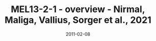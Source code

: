 ---
title: MEL13-2-1 - overview - Nirmal, Maliga, Vallius, Sorger et al., 2021
image: https://labsyspharm.github.io/HTA-MELATLAS-1/images/thumbnail-MEL13-2-1-overview.jpg
date: '2011-02-08'
minerva_link: https://labsyspharm.github.io/HTA-MELATLAS-1/stories/MEL13-2-1-overview.html
info_link: null
show_page_link: false
---